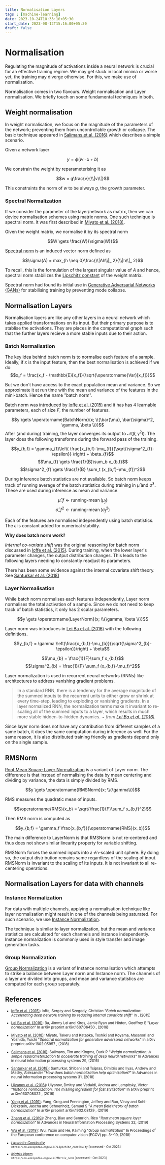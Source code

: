 ```yaml
---
title: Normalisation Layers
tags : [machine-learning]
date: 2023-10-24T18:33:10+05:30
start_date: 2023-08-12T15:16:00+05:30
draft: false
---
```



# Normalisation

Regulating the magnitude of activations inside a neural network is crucial for an effective training regime. We may get stuck in local minima or worse yet, the training may diverge otherwise. For this, we make use of normalisation.

Normalisation comes in two flavours. Weight normalisation and Layer normalisation. We briefly touch on some fundamental techniques in both. 


## Weight normalisation
In weight normalisation, we focus on the magnitude of the parameters of the network; preventing them from uncontrollable growth or collapse. The basic technique appeared in [Salimans et al. (2016)] which describes a simple scenario. 

Given a network layer

$$y = \phi(w \cdot x+b)$$

We constrain the weight by reparameterising it as

$$w = g\frac{v}{\\|v\\|}$$
 
This constraints the norm of $w$ to be always $g$, the growth parameter.

### Spectral Normalization

If we consider the parameter of the layer/network as matrix, then we can device normalisation schemes using matrix norms. One such technique is spectral norm. It was first described in [Miyato et al. (2018)]. 

Given the weight matrix, we normalise it by its spectral norm

$$W \gets \frac{W}{\sigma(W)}$$

[Spectral norm][Matrix Norm] is an induced vector norm defined as 

$$\sigma(A) = max_{h \neq 0}\frac{\\|Ah\\|_ 2}{\\|h\\|_ 2}$$

To recall, this is the formulation of the largest singular value of $A$ and hence, spectral norm stabilizes the [Lipschitz constant][Lipschitz Continuity] of the weight matrix. 

Spectral norm had found its initial use in [Generative Adversarial Networks (GANs)][Miyato et al. (2018)] for stabilising training by preventing mode collapse.


## Normalisation Layers

Normalisation layers are like any other layers in a neural network which takes applied transformations on its input. But their primary purpose is to stablise the activations. They are places in the computational graph such that the further layers recieve a more stable inputs due to their action. 

### Batch Normalisation

The key idea behind batch norm is to normalise each feature of a sample. Ideally, if $x$ is the input feature, then the best normalisation is achieved if we do
$$x_f = \frac{x_f - \mathbb{E}[x_f]}{\sqrt{\operatorname{Var}[x_f]}}$$

But we don't have access to the exact population mean and variance. So we approximate it at run time with the mean and variance of the features in the mini-batch. Hence the name "batch norm".

Batch norm was introduced by [Ioffe et al. (2015)] and it has has 4 learnable parameters, each of size $F$, the number of features. 

$$y \gets \operatorname{BatchNorm}(x; \\{\bar{\mu}, \bar{\sigma}^2, \gamma, \beta \\})$$
After (and during) training, the layer converges its output to $\mathcal{N}(\beta, \gamma^2I)$. The layer does the following transforms during the forward pass of the training.

$$y_{b,f} = \gamma_{f}\left( \frac{x_{b,f}-\mu_{f}}{\sqrt{\sigma^2_{f}-\epsilon}} \right) + \beta_{f}$$
$$\mu_{f} \gets \frac{1}{B}\sum_b x_{b,f}$$
$$\sigma^2_{f} \gets \frac{1}{B} \sum_t (x_{b,f}-\mu_{f})^2$$

During inference batch statistics are not available. So batch norm keeps track of running average of the batch statistics during training in $\bar{\mu}$ and $\bar{\sigma}^2$. These are used during inference as mean and variance.

$$\bar{\mu}\_{f} \gets \operatorname{running-mean}(\mu_{f})$$
$$\bar{\sigma}\_{f}^2 \gets \operatorname{running-mean}(\sigma^2_{f})$$

Each of the features are normalised independently using batch statistics. The $\epsilon$ is constant added for numerical stability. 

**Why does batch norm work?**

_Internal co-variate shift_ was the original reasoning for batch norm discussed in [Ioffe et al. (2015)]. During training, when the lower layer's parameter changes, the output distribution changes. This leads to the following layers needing to constantly readjust its parameters. 

There has been some evidence against the internal covariate shift theory. See [Santurkar et al. (2018)]


### Layer Normalisation

While batch norm normalises each features independently, Layer norm normalises the total activation of a sample. Since we do not need to keep track of batch statistics, it only has 2 scalar parameters.

$$y \gets \operatorname{LayerNorm}(x; \\{\gamma, \beta \\})$$

Layer norm was introduces in [Lei Ba et al. (2016)] with the following definitions.

$$y_{b,f} = \gamma \left(\frac{x_{b,f}-\mu_{b}}{\sqrt{\sigma^2_{b}-\epsilon}}\right) + \beta$$

$$\mu_{b} = \frac{1}{F}\sum_f x_{b,f}$$
$$\sigma^2_{b} = \frac{1}{F} \sum_f (x_{b,f}-\mu_f)^2$$

Layer normalization is used in recurrent neural networks (RNNs) like architectures to address vanishing gradient problems.

> In a standard RNN, there is a tendency for the average magnitude of the summed inputs to the recurrent units to either grow or shrink at every time-step, leading to exploding or vanishing gradients. In a layer normalized RNN, the normalization terms make it invariant to re-scaling all of the summed inputs to a layer, which results in much more stable hidden-to-hidden dynamics. ~ *from [Lei Ba et al. (2016)]*

Since layer norm does not have any contribution from different samples of a same batch, it does the same computation during inference as well. For the same reason, it is also distributed training friendly as gradients depend only on the single sample. 

## RMSNorm
[Root Mean Square Layer Normalization][Zhang et al. (2019)] is a variant of Layer norm. The difference is that instead of normalising the data by mean centering and dividing by variance, the data is simply divided by RMS.

$$y \gets \operatorname{RMSNorm}(x; \\{\gamma\\})$$

RMS measures the quadratic mean of inputs.

$$\operatorname{RMS}(x_b) = \sqrt{\frac{1}{F}\sum_f x_{b,f}^2}$$

Then RMS norm is computed as

$$y_{b,f} = \gamma_f \frac{x_{b,f}}{\operatorname{RMS}(x_b)}$$

The main difference to LayerNorm is that RMSNorm is not re-centered and thus does not show similar linearity property for variable shifting. 

RMSNorm forces the summed inputs into a √n-scaled unit sphere. By doing so, the output distribution remains same regardless of the scaling of input. RMSNorm is invariant to the scaling of its inputs. It is not invariant to all re-centering operations.

## Normalisation Layers for data with channels

### Instance Normalization

For data with multiple channels, applying a normalisation technique like layer normalisation might result in one of the channels being saturated. For such scenario, we use [Instance Normalization][Ulyanov et al. (2016)].

The technique is similar to layer normalization, but the mean and variance statistics are calculated for each channels and instance independently. Instance normalization is commonly used in style transfer and image generation tasks.

### Group Normalization

[Group Normalization][Wu et al. (2018)] is a variant of Instance normalisation which attempts to strike a balance between Layer norm and Instance norm. The channels of a layer are divided into groups, and mean and variance statistics are computed for each group separately.

## References
<reference>
 <small>


- [Ioffe et al. (2015)]: Ioffe, Sergey and Szegedy, Christian "_Batch normalization: Accelerating deep network training by reducing internal covariate shift_" In  , (2015)


- [Lei Ba et al. (2016)]: Ba, Jimmy Lei and Kiros, Jamie Ryan and Hinton, Geoffrey E "_Layer normalization_" In arXiv preprint arXiv:1607.06450 , (2016)


- [Miyato et al. (2018)]: Miyato, Takeru and Kataoka, Toshiki and Koyama, Masanori and Yoshida, Yuichi "_Spectral normalization for generative adversarial networks_" In arXiv preprint arXiv:1802.05957 , (2018)


- [Salimans et al. (2016)]: Salimans, Tim and Kingma, Durk P "_Weight normalization: A simple reparameterization to accelerate training of deep neural networks_" In Advances in neural information processing systems 29, (2016)


- [Santurkar et al. (2018)]: Santurkar, Shibani and Tsipras, Dimitris and Ilyas, Andrew and Madry, Aleksander "_How does batch normalization help optimization?_" In Advances in neural information processing systems 31, (2018)


- [Ulyanov et al. (2016)]: Ulyanov, Dmitry and Vedaldi, Andrea and Lempitsky, Victor "_Instance normalization: The missing ingredient for fast stylization_" In arXiv preprint arXiv:1607.08022 , (2016)


- [Yang et al. (2019)]: Yang, Greg and Pennington, Jeffrey and Rao, Vinay and Sohl-Dickstein, Jascha and Schoenholz, Samuel S "_A mean field theory of batch normalization_" In arXiv preprint arXiv:1902.08129 , (2019)


- [Zhang et al. (2019)]: Zhang, Biao and Sennrich, Rico "_Root mean square layer normalization_" In Advances in Neural Information Processing Systems 32, (2019)


- [Wu et al. (2018)]: Wu, Yuxin and He, Kaiming "_Group normalization_" In Proceedings of the European conference on computer vision (ECCV) pp. 3--19, (2018)


- _[Lipschitz Continuity]_<br><small>_`https://en.wikipedia.org/wiki/Lipschitz_continuity`_ [accessed - Oct 2023]</small>


- _[Matrix Norm]_<br><small>_`https://en.wikipedia.org/wiki/Matrix_norm`_ [accessed - Oct 2023]</small>


[Ioffe et al. (2015)]:    <http://proceedings.mlr.press/v37/ioffe15.pdf>
    "Ioffe, Sergey and Szegedy, Christian \"Batch normalization: Accelerating deep network training by reducing internal covariate shift\" In  , (2015)"


[Lei Ba et al. (2016)]:    <https://arxiv.org/abs/1607.06450>
    "Ba, Jimmy Lei and Kiros, Jamie Ryan and Hinton, Geoffrey E \"Layer normalization\" In arXiv preprint arXiv:1607.06450 , (2016)"


[Miyato et al. (2018)]:    <https://arxiv.org/pdf/1802.05957.pdf>
    "Miyato, Takeru and Kataoka, Toshiki and Koyama, Masanori and Yoshida, Yuichi \"Spectral normalization for generative adversarial networks\" In arXiv preprint arXiv:1802.05957 , (2018)"


[Salimans et al. (2016)]:    <https://arxiv.org/pdf/1602.07868.pdf>
    "Salimans, Tim and Kingma, Durk P \"Weight normalization: A simple reparameterization to accelerate training of deep neural networks\" In Advances in neural information processing systems 29, (2016)"


[Santurkar et al. (2018)]:    <https://arxiv.org/pdf/1805.11604.pdf>
    "Santurkar, Shibani and Tsipras, Dimitris and Ilyas, Andrew and Madry, Aleksander \"How does batch normalization help optimization?\" In Advances in neural information processing systems 31, (2018)"


[Ulyanov et al. (2016)]:    <https://arxiv.org/abs/1607.08022>
    "Ulyanov, Dmitry and Vedaldi, Andrea and Lempitsky, Victor \"Instance normalization: The missing ingredient for fast stylization\" In arXiv preprint arXiv:1607.08022 , (2016)"


[Yang et al. (2019)]:    <https://arxiv.org/pdf/1902.08129>
    "Yang, Greg and Pennington, Jeffrey and Rao, Vinay and Sohl-Dickstein, Jascha and Schoenholz, Samuel S \"A mean field theory of batch normalization\" In arXiv preprint arXiv:1902.08129 , (2019)"


[Zhang et al. (2019)]:    <https://arxiv.org/pdf/1910.07467.pdf>
    "Zhang, Biao and Sennrich, Rico \"Root mean square layer normalization\" In Advances in Neural Information Processing Systems 32, (2019)"


[Wu et al. (2018)]:    <https://arxiv.org/abs/1803.08494>
    "Wu, Yuxin and He, Kaiming \"Group normalization\" In Proceedings of the European conference on computer vision (ECCV) pp.3--19, (2018)"


[Lipschitz Continuity]:    <https://en.wikipedia.org/wiki/Lipschitz_continuity>
    "Lipschitz Continuity"


[Matrix Norm]:    <https://en.wikipedia.org/wiki/Matrix_norm>
    "Matrix Norm"

</small>
</reference>

